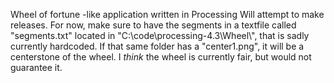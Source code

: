 Wheel of fortune -like application written in Processing
Will attempt to make releases.
For now, make sure to have the segments in a textfile called "segments.txt" located in "C:\\code\\processing-4.3\\Wheel\\", that is sadly currently hardcoded.
If that same folder has a "center1.png", it will be a centerstone of the wheel.
I *think* the wheel is currently fair, but would not guarantee it.